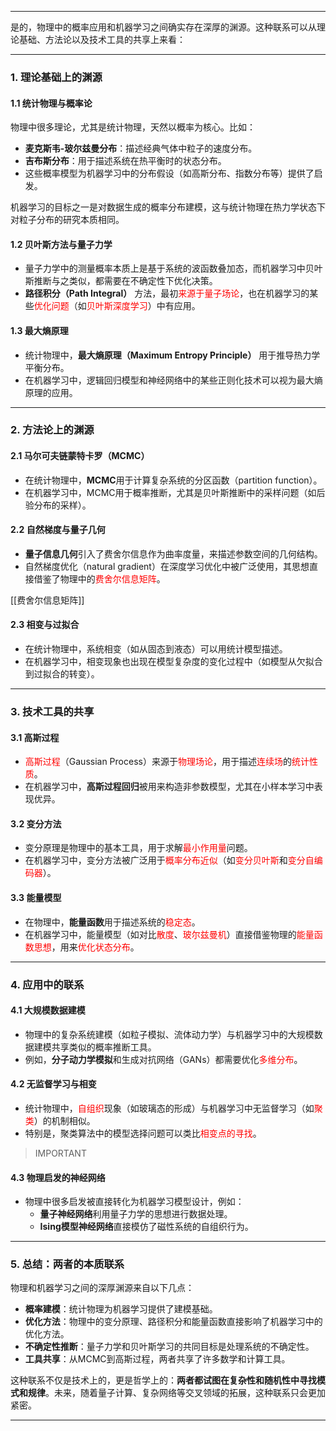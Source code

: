 
---

是的，物理中的概率应用和机器学习之间确实存在深厚的渊源。这种联系可以从理论基础、方法论以及技术工具的共享上来看：

---

### **1. 理论基础上的渊源**

#### **1.1 统计物理与概率论**

物理中很多理论，尤其是统计物理，天然以概率为核心。比如：

- **麦克斯韦-玻尔兹曼分布**：描述经典气体中粒子的速度分布。
- **吉布斯分布**：用于描述系统在热平衡时的状态分布。
- 这些概率模型为机器学习中的分布假设（如高斯分布、指数分布等）提供了启发。

机器学习的目标之一是对数据生成的概率分布建模，这与统计物理在热力学状态下对粒子分布的研究本质相同。

#### **1.2 贝叶斯方法与量子力学**

- 量子力学中的测量概率本质上是基于系统的波函数叠加态，而机器学习中贝叶斯推断与之类似，都需要在不确定性下优化决策。
- **路径积分（Path Integral）** 方法，最初<span style="color:rgb(255, 0, 0)">来源于量子场论</span>，也在机器学习的某些<span style="color:rgb(255, 0, 0)">优化问题</span>（如<span style="color:rgb(255, 0, 0)">贝叶斯深度学习</span>）中有应用。

#### **1.3 最大熵原理**

- 统计物理中，**最大熵原理（Maximum Entropy Principle）** 用于推导热力学平衡分布。
- 在机器学习中，逻辑回归模型和神经网络中的某些正则化技术可以视为最大熵原理的应用。

---

### **2. 方法论上的渊源**

#### **2.1 马尔可夫链蒙特卡罗（MCMC）**

- 在统计物理中，**MCMC**用于计算复杂系统的分区函数（partition function）。
- 在机器学习中，MCMC用于概率推断，尤其是贝叶斯推断中的采样问题（如后验分布的采样）。

#### **2.2 自然梯度与量子几何**

- **量子信息几何**引入了费舍尔信息作为曲率度量，来描述参数空间的几何结构。
- 自然梯度优化（natural gradient）在深度学习优化中被广泛使用，其思想直接借鉴了物理中的<span style="color:rgb(255, 0, 0)">费舍尔信息矩阵</span>。

[[费舍尔信息矩阵]]

#### **2.3 相变与过拟合**

- 在统计物理中，系统相变（如从固态到液态）可以用统计模型描述。
- 在机器学习中，相变现象也出现在模型复杂度的变化过程中（如模型从欠拟合到过拟合的转变）。

---

### **3. 技术工具的共享**

#### **3.1 高斯过程**

- <span style="color:rgb(255, 0, 0)">高斯过程</span>（Gaussian Process）来源于<span style="color:rgb(255, 0, 0)">物理场论</span>，用于描述<span style="color:rgb(255, 0, 0)">连续场</span>的<span style="color:rgb(255, 0, 0)">统计性质</span>。
- 在机器学习中，**高斯过程回归**被用来构造非参数模型，尤其在小样本学习中表现优异。

#### **3.2 变分方法**

- 变分原理是物理中的基本工具，用于求解<span style="color:rgb(255, 0, 0)">最小作用量</span>问题。
- 在机器学习中，变分方法被广泛用于<span style="color:rgb(255, 0, 0)">概率分布近似</span>（如<span style="color:rgb(255, 0, 0)">变分贝叶斯</span>和<span style="color:rgb(255, 0, 0)">变分自编码器</span>）。

#### **3.3 能量模型**

- 在物理中，**能量函数**用于描述系统的<span style="color:rgb(255, 0, 0)">稳定态</span>。
- 在机器学习中，能量模型（如对比<span style="color:rgb(255, 0, 0)">散度</span>、<span style="color:rgb(255, 0, 0)">玻尔兹曼机</span>）直接借鉴物理的<span style="color:rgb(255, 0, 0)">能量函数思想</span>，用来<span style="color:rgb(255, 0, 0)">优化状态分布</span>。

---

### **4. 应用中的联系**

#### **4.1 大规模数据建模**

- 物理中的复杂系统建模（如粒子模拟、流体动力学）与机器学习中的大规模数据建模共享类似的概率推断工具。
- 例如，**分子动力学模拟**和生成对抗网络（GANs）都需要优化<span style="color:rgb(255, 0, 0)">多维分布</span>。

#### **4.2 无监督学习与相变**

- 统计物理中，<span style="color:rgb(255, 0, 0)">自组织</span>现象（如玻璃态的形成）与机器学习中无监督学习（如<span style="color:rgb(255, 0, 0)">聚类</span>）的机制相似。
- 特别是，聚类算法中的模型选择问题可以类比<span style="color:rgb(255, 0, 0)">相变点的寻找</span>。

> IMPORTANT

#### **4.3 物理启发的神经网络**

- 物理中很多启发被直接转化为机器学习模型设计，例如：
    - **量子神经网络**利用量子力学的思想进行数据处理。
    - **Ising模型神经网络**直接模仿了磁性系统的自组织行为。

---

### **5. 总结：两者的本质联系**

物理和机器学习之间的深厚渊源来自以下几点：

- **概率建模**：统计物理为机器学习提供了建模基础。
- **优化方法**：物理中的变分原理、路径积分和能量函数直接影响了机器学习中的优化方法。
- **不确定性推断**：量子力学和贝叶斯学习的共同目标是处理系统的不确定性。
- **工具共享**：从MCMC到高斯过程，两者共享了许多数学和计算工具。

这种联系不仅是技术上的，更是哲学上的：**两者都试图在复杂性和随机性中寻找模式和规律**。未来，随着量子计算、复杂网络等交叉领域的拓展，这种联系只会更加紧密。

---



